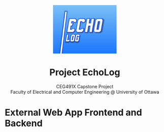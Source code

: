 <!-- PROJECT LOGO -->
<p align="center">
  <a href="https://github.com/Aetriq/CEG491X-Capstone">
    <img src="repo_img/logotemp.png" alt="drawing" width="200"/>
  </a>
</p>

<h1 align="center">Project EchoLog</h1>

<p align="center">
  CEG491X Capstone Project <br/>
  Faculty of Electrical and Computer Engineering @   University of Ottawa
  <br/>

  # External Web App Frontend and Backend
<p align="center">
   

